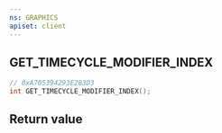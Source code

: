 ```yaml
---
ns: GRAPHICS
apiset: client
---
```

## GET_TIMECYCLE_MODIFIER_INDEX

```c
// 0xA705394293E2B3D3
int GET_TIMECYCLE_MODIFIER_INDEX();
```



## Return value

